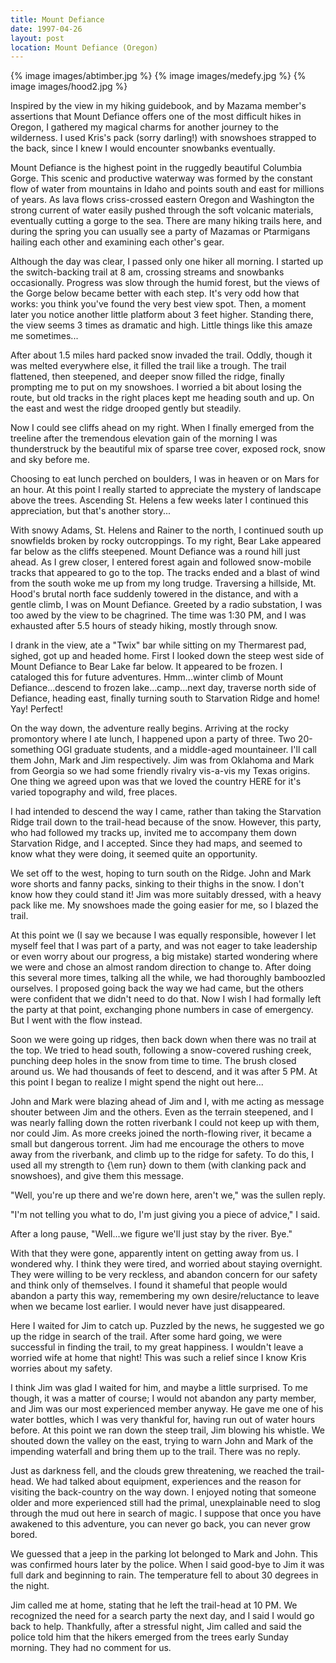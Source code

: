 ```yaml
---
title: Mount Defiance
date: 1997-04-26
layout: post
location: Mount Defiance (Oregon)
---
```


{% image images/abtimber.jpg %}
{% image images/medefy.jpg %}
{% image images/hood2.jpg %}

Inspired by the view in my hiking guidebook, and by Mazama member's
assertions that Mount Defiance offers one of the most difficult hikes
in Oregon, I gathered my magical charms for another journey to the
wilderness. I used Kris's pack (sorry darling!) with snowshoes
strapped to the back, since I knew I would encounter snowbanks
eventually.

Mount Defiance is the highest point in the ruggedly beautiful 
Columbia
Gorge. This scenic and productive waterway was formed by the constant
flow of water from mountains in Idaho and points south and east for
millions of years. As lava flows criss-crossed eastern Oregon and
Washington the strong current of water easily pushed through the soft
volcanic materials, eventually cutting a gorge to the sea. There are
many hiking trails here, and during the spring you can usually see a
party of Mazamas or Ptarmigans hailing each other and examining each
other's gear.

Although the day was clear, I passed only one hiker all morning. I
started up the switch-backing trail at 8 am, crossing streams and
snowbanks occasionally. Progress was slow through the humid forest,
but the views of the Gorge below became better with each step. It's
very odd how that works: you think you've found the very best view
spot. Then, a moment later you notice another little platform about 3
feet higher. Standing there, the view seems 3 times as dramatic and
high. Little things like this amaze me sometimes...

After about 1.5 miles hard packed snow invaded the trail. Oddly,
though it was melted everywhere else, it filled the trail like a
trough. The trail flattened, then steepened, and deeper snow filled
the ridge, finally prompting me to put on my snowshoes. I worried a
bit about losing the route, but old tracks in the right places kept me
heading south and up. On the east and west the ridge drooped gently
but steadily.

Now I could see cliffs ahead on my right. When I finally emerged from
the treeline after the tremendous elevation gain of the morning I was
thunderstruck by the beautiful mix of sparse tree cover, exposed rock,
snow and sky before me.

Choosing to eat lunch perched on boulders, I was in heaven or on Mars
for an hour. At this point I really started to appreciate the mystery
of landscape above the trees. Ascending St. Helens a few weeks later I
continued this appreciation, but that's another story...

With snowy Adams, St. Helens and Rainer to the north, I continued
south up snowfields broken by rocky outcroppings. To my right, Bear
Lake appeared far below as the cliffs steepened. Mount Defiance was a
round hill just ahead. As I grew closer, I entered forest again and
followed snow-mobile tracks that appeared to go to the top. The tracks
ended and a blast of wind from the south woke me up from my long
trudge. Traversing a hillside, Mt. Hood's brutal north face suddenly
towered in the distance, and with a gentle climb, I was on Mount
Defiance. Greeted by a radio substation, I was too awed by the view to
be chagrined. The time was 1:30 PM, and I was exhausted after 5.5
hours of steady hiking, mostly through snow.

I drank in the view, ate a "Twix" bar while sitting on my Thermarest
pad, sighed, got up and headed home. First I looked down the steep
west side of Mount Defiance to Bear Lake far below. It appeared to be
frozen. I cataloged this for future adventures.  Hmm...winter climb of
Mount Defiance...descend to frozen lake...camp...next day, traverse
north side of Defiance, heading east, finally turning south to
Starvation Ridge and home!  Yay! Perfect!

On the way down, the adventure really begins. Arriving at the rocky
promontory where I ate lunch, I happened upon a party of three. Two
20-something OGI graduate students, and a middle-aged
mountaineer. I'll call them John, Mark and Jim respectively. Jim was
from Oklahoma and Mark from Georgia so we had some friendly rivalry
vis-a-vis my Texas origins.  One thing we agreed upon was that we
loved the country HERE for it's varied topography and wild, free
places.

I had intended to descend the way I came, rather than taking the
Starvation Ridge trail down to the trail-head because of the
snow. However, this party, who had followed my tracks up, invited me
to accompany them down Starvation Ridge, and I accepted. Since they
had maps, and seemed to know what they were doing, it seemed quite an
opportunity.

We set off to the west, hoping to turn south on the Ridge. John and
Mark wore shorts and fanny packs, sinking to their thighs in the
snow. I don't know how they could stand it! Jim was more suitably
dressed, with a heavy pack like me. My snowshoes made the going easier
for me, so I blazed the trail.

At this point we (I say we because I was equally responsible, however
I let myself feel that I was part of a party, and was not eager to
take leadership or even worry about our progress, a big mistake)
started wondering where we were and chose an almost random direction
to change to. After doing this several more times, talking all the
while, we had thoroughly bamboozled ourselves. I proposed going back
the way we had came, but the others were confident that we didn't need
to do that. Now I wish I had formally left the party at that point,
exchanging phone numbers in case of emergency. But I went with the
flow instead.

Soon we were going up ridges, then back down when there was no trail
at the top. We tried to head south, following a snow-covered rushing
creek, punching deep holes in the snow from time to time. The brush
closed around us. We had thousands of feet to descend, and it was
after 5 PM. At this point I began to realize I might spend the night
out here...

John and Mark were blazing ahead of Jim and I, with me acting as
message shouter between Jim and the others. Even as the terrain
steepened, and I was nearly falling down the rotten riverbank I could
not keep up with them, nor could Jim. As more creeks joined the
north-flowing river, it became a small but dangerous torrent. Jim had
me encourage the others to move away from the riverbank, and climb up
to the ridge for safety. To do this, I used all my strength to
{\em run} down to them (with clanking pack and snowshoes), and give
them this message.

"Well, you're up there and we're down here, aren't we," was the sullen
reply.


"I'm not telling you what to do, I'm just giving you a piece of
advice," I said.

After a long pause, "Well...we figure we'll just stay by the
river. Bye."

With that they were gone, apparently intent on getting away from us. I
wondered why. I think they were tired, and worried about staying
overnight. They were willing to be very reckless, and abandon concern
for our safety and think only of themselves. I found it shameful that
people would abandon a party this way, remembering my own
desire/reluctance to leave when we became lost earlier. I would never
have just disappeared.

Here I waited for Jim to catch up. Puzzled by the news, he suggested
we go up the ridge in search of the trail. After some hard going, we
were successful in finding the trail, to my great happiness. I
wouldn't leave a worried wife at home that night! This was such a
relief since I know Kris worries about my safety.

I think Jim was glad I waited for him, and maybe a little
surprised. To me though, it was a matter of course; I would not
abandon any party member, and Jim was our most experienced member
anyway. He gave me one of his water bottles, which I was very thankful
for, having run out of water hours before. At this point we ran down
the steep trail, Jim blowing his whistle. We shouted down the valley
on the east, trying to warn John and Mark of the impending waterfall
and bring them up to the trail. There was no reply.




Just as darkness fell, and the clouds grew threatening, we reached the
trail-head. We had talked about equipment, experiences and the reason
for visiting the back-country on the way down. I enjoyed noting that
someone older and more experienced still had the primal, unexplainable
need to slog through the mud out here in search of magic. I suppose
that once you have awakened to this adventure, you can never go back,
you can never grow bored.

We guessed that a jeep in the parking lot belonged to Mark and
John. This was confirmed hours later by the police. When I said
good-bye to Jim it was full dark and beginning to rain. The
temperature fell to about 30 degrees in the night.

Jim called me at home, stating that he left the trail-head at 10 PM. We
recognized the need for a search party the next day, and I said I
would go back to help. Thankfully, after a stressful night, Jim called
and said the police told him that the hikers emerged from the trees
early Sunday morning. They had no comment for us.

